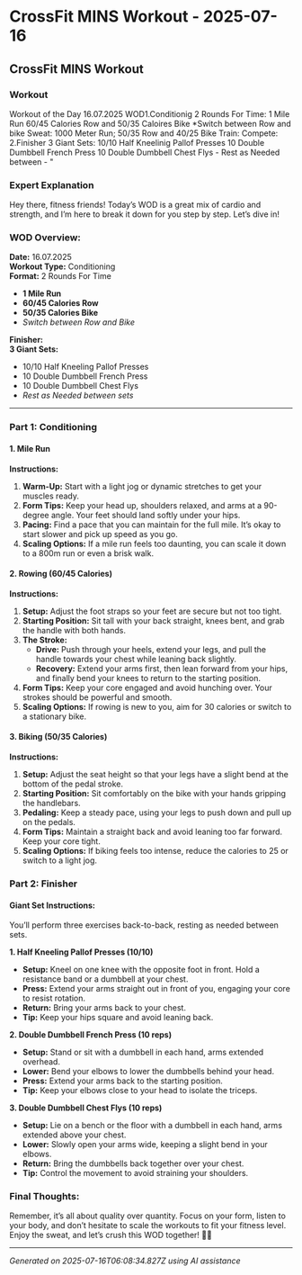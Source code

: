 # CrossFit MINS Workout - 2025-07-16

## CrossFit MINS Workout

### Workout
Workout of the Day 16.07.2025 WOD1.Conditionig 2 Rounds For Time: 1 Mile Run 60/45 Calories Row and 50/35 Caloires Bike *Switch between Row and bike Sweat: 1000 Meter Run; 50/35 Row and 40/25 Bike Train: Compete: 2.Finisher 3 Giant Sets: 10/10 Half Kneelinig Pallof Presses 10 Double Dumbbell French Press 10 Double Dumbbell Chest Flys - Rest as Needed between - "

### Expert Explanation
Hey there, fitness friends! Today’s WOD is a great mix of cardio and strength, and I’m here to break it down for you step by step. Let’s dive in!

### **WOD Overview:**
**Date:** 16.07.2025  
**Workout Type:** Conditioning  
**Format:** 2 Rounds For Time  
- **1 Mile Run**  
- **60/45 Calories Row**  
- **50/35 Calories Bike**  
- *Switch between Row and Bike*  

**Finisher:**  
**3 Giant Sets:**  
- 10/10 Half Kneeling Pallof Presses  
- 10 Double Dumbbell French Press  
- 10 Double Dumbbell Chest Flys  
- *Rest as Needed between sets*  

---

### **Part 1: Conditioning**

#### **1. Mile Run**
**Instructions:**
1. **Warm-Up:** Start with a light jog or dynamic stretches to get your muscles ready.
2. **Form Tips:** Keep your head up, shoulders relaxed, and arms at a 90-degree angle. Your feet should land softly under your hips.
3. **Pacing:** Find a pace that you can maintain for the full mile. It’s okay to start slower and pick up speed as you go.
4. **Scaling Options:** If a mile run feels too daunting, you can scale it down to a 800m run or even a brisk walk.

#### **2. Rowing (60/45 Calories)**
**Instructions:**
1. **Setup:** Adjust the foot straps so your feet are secure but not too tight.
2. **Starting Position:** Sit tall with your back straight, knees bent, and grab the handle with both hands.
3. **The Stroke:**
   - **Drive:** Push through your heels, extend your legs, and pull the handle towards your chest while leaning back slightly.
   - **Recovery:** Extend your arms first, then lean forward from your hips, and finally bend your knees to return to the starting position.
4. **Form Tips:** Keep your core engaged and avoid hunching over. Your strokes should be powerful and smooth.
5. **Scaling Options:** If rowing is new to you, aim for 30 calories or switch to a stationary bike.

#### **3. Biking (50/35 Calories)**
**Instructions:**
1. **Setup:** Adjust the seat height so that your legs have a slight bend at the bottom of the pedal stroke.
2. **Starting Position:** Sit comfortably on the bike with your hands gripping the handlebars.
3. **Pedaling:** Keep a steady pace, using your legs to push down and pull up on the pedals.
4. **Form Tips:** Maintain a straight back and avoid leaning too far forward. Keep your core tight.
5. **Scaling Options:** If biking feels too intense, reduce the calories to 25 or switch to a light jog.

### **Part 2: Finisher**

#### **Giant Set Instructions:**
You’ll perform three exercises back-to-back, resting as needed between sets. 

**1. Half Kneeling Pallof Presses (10/10)**
- **Setup:** Kneel on one knee with the opposite foot in front. Hold a resistance band or a dumbbell at your chest.
- **Press:** Extend your arms straight out in front of you, engaging your core to resist rotation.
- **Return:** Bring your arms back to your chest.
- **Tip:** Keep your hips square and avoid leaning back.

**2. Double Dumbbell French Press (10 reps)**
- **Setup:** Stand or sit with a dumbbell in each hand, arms extended overhead.
- **Lower:** Bend your elbows to lower the dumbbells behind your head.
- **Press:** Extend your arms back to the starting position.
- **Tip:** Keep your elbows close to your head to isolate the triceps.

**3. Double Dumbbell Chest Flys (10 reps)**
- **Setup:** Lie on a bench or the floor with a dumbbell in each hand, arms extended above your chest.
- **Lower:** Slowly open your arms wide, keeping a slight bend in your elbows.
- **Return:** Bring the dumbbells back together over your chest.
- **Tip:** Control the movement to avoid straining your shoulders.

### **Final Thoughts:**
Remember, it’s all about quality over quantity. Focus on your form, listen to your body, and don’t hesitate to scale the workouts to fit your fitness level. Enjoy the sweat, and let’s crush this WOD together! 💪🏽

---
*Generated on 2025-07-16T06:08:34.827Z using AI assistance*
